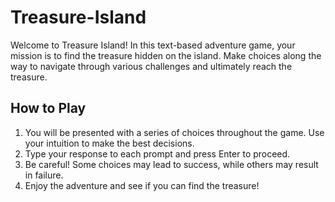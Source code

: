 # Treasure-Island
Welcome to Treasure Island! In this text-based adventure game, your mission is to find the treasure hidden on the island. Make choices along the way to navigate through various challenges and ultimately reach the treasure.

## How to Play
1. You will be presented with a series of choices throughout the game. Use your intuition to make the best decisions.
2. Type your response to each prompt and press Enter to proceed.
3. Be careful! Some choices may lead to success, while others may result in failure.
4. Enjoy the adventure and see if you can find the treasure!
